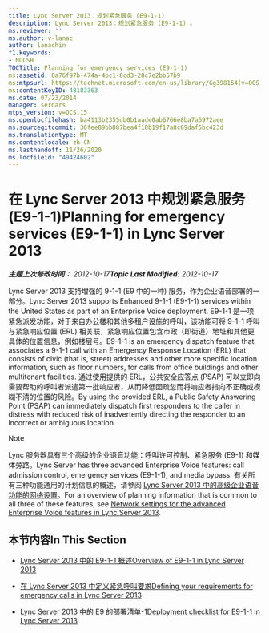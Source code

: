 ```yaml
---
title: Lync Server 2013：规划紧急服务 (E9-1-1)
description: Lync Server 2013：规划紧急服务 (E9-1-1) 。
ms.reviewer: ''
ms.author: v-lanac
author: lanachin
f1.keywords:
- NOCSH
TOCTitle: Planning for emergency services (E9-1-1)
ms:assetid: 0a76f97b-474a-4bc1-8cd3-28c7e2bb57b9
ms:mtpsurl: https://technet.microsoft.com/en-us/library/Gg398154(v=OCS.15)
ms:contentKeyID: 48183363
ms.date: 07/23/2014
manager: serdars
mtps_version: v=OCS.15
ms.openlocfilehash: ba4113b2355db0b1aade0ab6766e8ba7a5972aee
ms.sourcegitcommit: 36fee89bb887bea4f18b19f17a8c69daf5bc423d
ms.translationtype: MT
ms.contentlocale: zh-CN
ms.lasthandoff: 11/26/2020
ms.locfileid: "49424602"
---
```

# <a name="planning-for-emergency-services-e9-1-1-in-lync-server-2013"></a><span data-ttu-id="8407f-103">在 Lync Server 2013 中规划紧急服务 (E9-1-1)</span><span class="sxs-lookup"><span data-stu-id="8407f-103">Planning for emergency services (E9-1-1) in Lync Server 2013</span></span>

<div data-xmlns="http://www.w3.org/1999/xhtml">

<div class="topic" data-xmlns="http://www.w3.org/1999/xhtml" data-msxsl="urn:schemas-microsoft-com:xslt" data-cs="https://msdn.microsoft.com/">

<div data-asp="https://msdn2.microsoft.com/asp">



</div>

<div id="mainSection">

<div id="mainBody"><span data-ttu-id="8407f-104">

<span> </span></span><span class="sxs-lookup"><span data-stu-id="8407f-104">

<span> </span></span></span>

<span data-ttu-id="8407f-105">_**主题上次修改时间：** 2012-10-17_</span><span class="sxs-lookup"><span data-stu-id="8407f-105">_**Topic Last Modified:** 2012-10-17_</span></span>

<span data-ttu-id="8407f-106">Lync Server 2013 支持增强的 9-1-1 (E9 中的一种) 服务，作为企业语音部署的一部分。</span><span class="sxs-lookup"><span data-stu-id="8407f-106">Lync Server 2013 supports Enhanced 9-1-1 (E9-1-1) services within the United States as part of an Enterprise Voice deployment.</span></span> <span data-ttu-id="8407f-107">E9-1-1 是一项紧急派发功能，对于来自办公楼和其他多租户设施的呼叫，该功能可将 9-1-1 呼叫与紧急响应位置 (ERL) 相关联，紧急响应位置包含市政（即街道）地址和其他更具体的位置信息，例如楼层号。</span><span class="sxs-lookup"><span data-stu-id="8407f-107">E9-1-1 is an emergency dispatch feature that associates a 9-1-1 call with an Emergency Response Location (ERL) that consists of civic (that is, street) addresses and other more specific location information, such as floor numbers, for calls from office buildings and other multitenant facilities.</span></span> <span data-ttu-id="8407f-108">通过使用提供的 ERL，公共安全应答点 (PSAP) 可以立即向需要帮助的呼叫者派遣第一批响应者，从而降低因疏忽而将响应者指向不正确或模糊不清的位置的风险。</span><span class="sxs-lookup"><span data-stu-id="8407f-108">By using the provided ERL, a Public Safety Answering Point (PSAP) can immediately dispatch first responders to the caller in distress with reduced risk of inadvertently directing the responder to an incorrect or ambiguous location.</span></span>

<div>


> [!NOTE]  
> <span data-ttu-id="8407f-109">Lync 服务器具有三个高级的企业语音功能：呼叫许可控制、紧急服务 (E9-1) 和媒体旁路。</span><span class="sxs-lookup"><span data-stu-id="8407f-109">Lync Server has three advanced Enterprise Voice features: call admission control, emergency services (E9-1-1), and media bypass.</span></span> <span data-ttu-id="8407f-110">有关所有三种功能通用的计划信息的概述，请参阅 <A href="lync-server-2013-network-settings-for-the-advanced-enterprise-voice-features.md">Lync Server 2013 中的高级企业语音功能的网络设置</A>。</span><span class="sxs-lookup"><span data-stu-id="8407f-110">For an overview of planning information that is common to all three of these features, see <A href="lync-server-2013-network-settings-for-the-advanced-enterprise-voice-features.md">Network settings for the advanced Enterprise Voice features in Lync Server 2013</A>.</span></span>



</div>

<div>

## <a name="in-this-section"></a><span data-ttu-id="8407f-111">本节内容</span><span class="sxs-lookup"><span data-stu-id="8407f-111">In This Section</span></span>

  - [<span data-ttu-id="8407f-112">Lync Server 2013 中的 E9-1-1 概述</span><span class="sxs-lookup"><span data-stu-id="8407f-112">Overview of E9-1-1 in Lync Server 2013</span></span>](lync-server-2013-overview-of-e9-1-1.md)

  - [<span data-ttu-id="8407f-113">在 Lync Server 2013 中定义紧急呼叫要求</span><span class="sxs-lookup"><span data-stu-id="8407f-113">Defining your requirements for emergency calls in Lync Server 2013</span></span>](lync-server-2013-defining-your-requirements-for-emergency-calls.md)

  - [<span data-ttu-id="8407f-114">Lync Server 2013 中的 E9 的部署清单-1</span><span class="sxs-lookup"><span data-stu-id="8407f-114">Deployment checklist for E9-1-1 in Lync Server 2013</span></span>](lync-server-2013-deployment-checklist-for-e9-1-1.md)

<span data-ttu-id="8407f-115"></div>

</div>

<span> </span>

</div>

</div>

</span><span class="sxs-lookup"><span data-stu-id="8407f-115"></div>

</div>

<span> </span>

</div>

</div>

</span></span></div>

